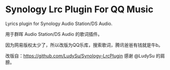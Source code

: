 # Synology Lrc Plugin For QQ Music
Lyrics plugin for Synology Audio Station/DS Audio.

用于群晖 Audio Station/DS Audio 的歌词插件。  

因为网易版权太少了，所以改版为QQ乐库，搜索歌词，腾讯爸爸有钱就是牛b。  

改版自：https://github.com/LudySu/Synology-LrcPlugin 感谢 @LudySu 的肩膀。
